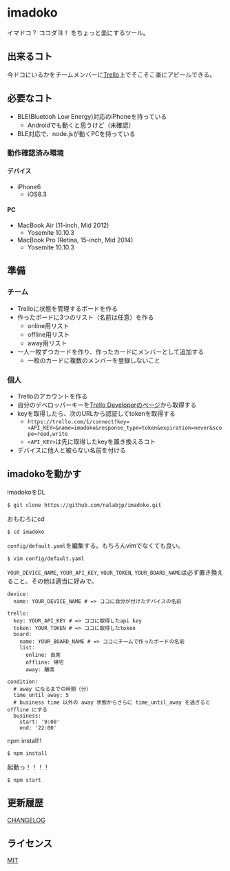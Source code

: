 # imadoko
イマドコ？ ココダヨ！ をちょっと楽にするツール。

## 出来るコト
今ドコにいるかをチームメンバーに[Trello](https://trello.com)上でそこそこ楽にアピールできる。

## 必要なコト
- BLE(Bluetooh Low Energy)対応のiPhoneを持っている
    - Androidでも動くと思うけど（未確認）
- BLE対応で、node.jsが動くPCを持っている

### 動作確認済み環境
#### デバイス
- iPhone6
    - iOS8.3

#### PC
- MacBook Air (11-inch, Mid 2012)
    - Yosemite 10.10.3
- MacBook Pro (Retina,  15-inch,  Mid 2014)
    - Yosemite 10.10.3

## 準備
### チーム
- Trelloに状態を管理するボードを作る
- 作ったボードに3つのリスト（名前は任意）を作る
    - online用リスト
    - offline用リスト
    - away用リスト
- 一人一枚ずつカードを作り、作ったカードにメンバーとして追加する
    - 一枚のカードに複数のメンバーを登録しないこと

### 個人
- Trelloのアカウントを作る
- 自分のデベロッパーキーを[Trello Developerのページ](https://trello.com/app-key)から取得する
- keyを取得したら、次のURLから認証してtokenを取得する
    - `https://trello.com/1/connect?key=<API_KEY>&name=imadoko&response_type=token&expiration=never&scope=read,write`
    - `<API_KEY>`は先に取得したkeyを置き換えるコト
- デバイスに他人と被らない名前を付ける

## imadokoを動かす
imadokoをDL
```
$ git clone https://github.com/nalabjp/imadoko.git
```

おもむろにcd
```
$ cd imadoko
```

`config/default.yaml`を編集する。もちろんvimでなくても良い。
```
$ vim config/default.yaml
```

`YOUR_DEVICE_NAME`,  `YOUR_API_KEY`,  `YOUR_TOKEN`,  `YOUR_BOARD_NAME`は必ず置き換えること。その他は適当に好みで。
```
device:
  name: YOUR_DEVICE_NAME # => ココに自分が付けたデバイスの名前

trello:
  key: YOUR_API_KEY # => ココに取得したapi key
  token: YOUR_TOKEN # => ココに取得したtoken
  board:
    name: YOUR_BOARD_NAME # => ココにチームで作ったボードの名前
    list:
      online: 自席
      offline: 帰宅
      away: 離席

condition:
  # away になるまでの時間（分）
  time_until_away: 5
  # business time 以外の away 状態からさらに time_until_away を過ぎると offline にする
  business:
    start: '9:00'
    end: '22:00'
```

npm install!!
```
$ npm install
```

起動っ！！！！
```
$ npm start
```

## 更新履歴
[CHANGELOG](https://github.com/nalabjp/imadoko/blob/master/CHANGELOG.md)

## ライセンス
[MIT](https://github.com/nalabjp/imadoko/blob/master/LICENSE.md)
